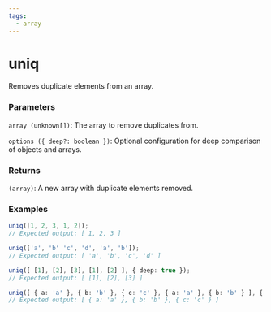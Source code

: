 ```yaml
---
tags:
  - array
---
```


# uniq

Removes duplicate elements from an array.

### Parameters

`array (unknown[])`: The array to remove duplicates from.

`options ({ deep?: boolean })`: Optional configuration for deep comparison of objects and arrays.

### Returns

`(array)`: A new array with duplicate elements removed.

### Examples

```ts
uniq([1, 2, 3, 1, 2]);
// Expected output: [ 1, 2, 3 ]

uniq(['a', 'b' 'c', 'd', 'a', 'b']);
// Expected output: [ 'a', 'b', 'c', 'd' ]

uniq([ [1], [2], [3], [1], [2] ], { deep: true });
// Expected output: [ [1], [2], [3] ]

uniq([ { a: 'a' }, { b: 'b' }, { c: 'c' }, { a: 'a' }, { b: 'b' } ], { deep: true });
// Expected output: [ { a: 'a' }, { b: 'b' }, { c: 'c' } ]
```
